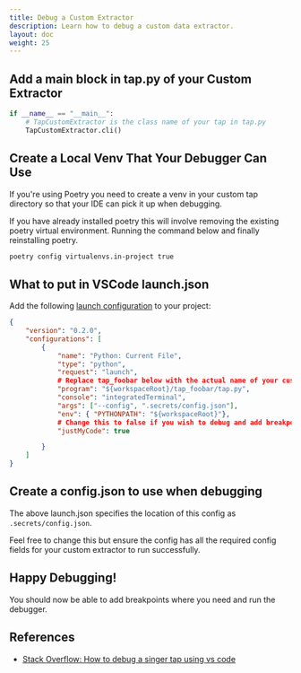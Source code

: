 ```yaml
---
title: Debug a Custom Extractor
description: Learn how to debug a custom data extractor.
layout: doc
weight: 25
---
```


## Add a main block in tap.py of your Custom Extractor

```python
if __name__ == "__main__":
    # TapCustomExtractor is the class name of your tap in tap.py
    TapCustomExtractor.cli()
```

## Create a Local Venv That Your Debugger Can Use

If you're using Poetry you need to create a venv in your custom tap directory so that your IDE can pick it up when debugging.

If you have already installed poetry this will involve removing the existing poetry virtual environment. Running the command below and finally reinstalling poetry.

```bash
poetry config virtualenvs.in-project true
```

## What to put in VSCode launch.json

Add the following [launch configuration](https://code.visualstudio.com/docs/editor/debugging#_launch-configurations) to your project:

```json
{
    "version": "0.2.0",
    "configurations": [
        {
            "name": "Python: Current File",
            "type": "python",
            "request": "launch",
            # Replace tap_foobar below with the actual name of your custom extractors library
            "program": "${workspaceRoot}/tap_foobar/tap.py",
            "console": "integratedTerminal",
            "args": ["--config", ".secrets/config.json"],
            "env": { "PYTHONPATH": "${workspaceRoot}"},
            # Change this to false if you wish to debug and add breakpoints outside of your code e.g. the singer-sdk package
            "justMyCode": true

        }
    ]
}

```
## Create a config.json to use when debugging

The above launch.json specifies the location of this config as ```.secrets/config.json```.

Feel free to change this but ensure the config has all the required config fields for your custom extractor to run successfully.

## Happy Debugging!

You should now be able to add breakpoints where you need and run the debugger.

## References

- [Stack Overflow: How to debug a singer tap using vs code](https://stackoverflow.com/questions/71897120/how-to-debug-a-singer-tap-using-vs-code)
